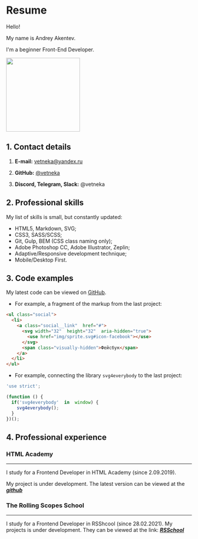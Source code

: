 # Resume

Hello!

My name is Andrey Akentev.

I'm a beginner Front-End Developer.

<img src="https://rs.school/images/rs_school_js.svg" width="200">

## 1. Contact details

1. **E-mail:** <vetneka@yandex.ru>

2. **GitHub:**  [@vetneka](https://github.com/vetneka/)

3. **Discord, Telegram, Slack:** @vetneka

## 2. Professional skills

My list of skills is small, but constantly updated:

* HTML5, Markdown, SVG;
* CSS3, SASS/SCSS;
* Git, Gulp, BEM (CSS class naming only);
* Adobe Photoshop CC, Adobe Illustrator, Zeplin;
* Adaptive/Responsive development technique;
* Mobile/Desktop First.

## 3. Code examples

My latest code can be viewed on [GitHub](https://github.com/vetneka/).

* For example, a fragment of the markup from the last project:

```html
<ul class="social">
  <li>
    <a class="social__link"  href="#">
      <svg width="32"  height="32"  aria-hidden="true">
        <use href="img/sprite.svg#icon-facebook"></use>
      </svg>
      <span class="visually-hidden">Фейсбук</span>
    </a>
  </li>
</ul>
```

* For example, connecting the library `svg4everybody` to the last project:

```javascript
'use strict';

(function () {
  if('svg4everybody'  in  window) {
    svg4everybody();
  }
})();
```

## 4. Professional experience

### HTML Academy
---

I study for a Frontend Developer in HTML Academy (since 2.09.2019).

My project is under development. The latest version can be viewed at the _**[github](https://github.com/vetneka/)**_

### The Rolling Scopes School
---

I study for a Frontend Developer in RSShcool (since 28.02.2021). My projects is under development. They can be viewed at the link: _**[RSSchool](https://github.com/vetneka/)**_

